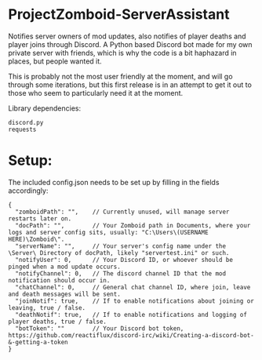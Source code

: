 # ProjectZomboid-ServerAssistant
Notifies server owners of mod updates, also notifies of player deaths and player joins through Discord.
A Python based Discord bot made for my own private server with friends, which is why the code is a bit haphazard in places, but people wanted it.

This is probably not the most user friendly at the moment, and will go through some iterations, but this first release is in an attempt to get it out to those who seem to particularly need it at the moment.

Library dependencies:
```
discord.py
requests
```

# Setup:
The included config.json needs to be set up by filling in the fields accordingly:
```
{
  "zomboidPath": "",    // Currently unused, will manage server restarts later on.
  "docPath": "",        // Your Zomboid path in Documents, where your logs and server config sits, usually: "C:\Users\(USERNAME HERE)\Zomboid\".
  "serverName": "",     // Your server's config name under the \Server\ Directory of docPath, likely "servertest.ini" or such.
  "notifyUser": 0,      // Your Discord ID, or whoever should be pinged when a mod update occurs.
  "notifyChannel": 0,   // The discord channel ID that the mod notification should occur in.
  "chatChannel": 0,     // General chat channel ID, where join, leave and death messages will be sent.
  "joinNotif": true,    // If to enable notifications about joining or leaving, true / false.
  "deathNotif": true,   // If to enable notifications and logging of player deaths, true / false.
  "botToken": ""        // Your Discord bot token, https://github.com/reactiflux/discord-irc/wiki/Creating-a-discord-bot-&-getting-a-token
}
```
